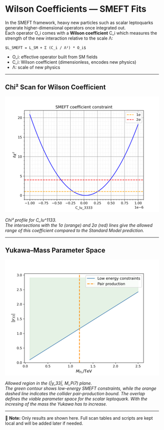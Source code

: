 # Wilson Coefficients — SMEFT Fits

In the SMEFT framework, heavy new particles such as scalar leptoquarks generate
higher-dimensional operators once integrated out.  
Each operator O_i comes with a **Wilson coefficient** C_i which measures
the strength of the new interaction relative to the scale Λ:

    $L_SMEFT = L_SM + Σ (C_i / Λ²) * O_i$

- O_i: effective operator built from SM fields  
- C_i: Wilson coefficient (dimensionless, encodes new physics)  
- Λ: scale of new physics  

---

## Chi² Scan for Wilson Coefficient

![C_lu_1133](Plots/C_lu_3333.png)

*Chi² profile for C_lu^1133.  
The intersections with the 1σ (orange) and 2σ (red) lines give the allowed range
of this coefficient compared to the Standard Model prediction.*

---

## Yukawa–Mass Parameter Space

![y33_vs_mass](Plots/C_lu_3333_yukawa.png)

*Allowed region in the (|y_33|, M_Pi7) plane.  
The green contour shows low-energy SMEFT constraints, while the orange dashed
line indicates the collider pair-production bound. The overlap defines the
viable parameter space for the scalar leptoquark. With the incresing of the mass the Yukawa has to increase.*

---

📌 **Note:** Only results are shown here. Full scan tables and scripts are
kept local and will be added later if needed.
